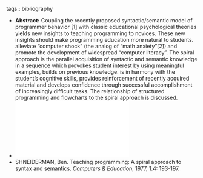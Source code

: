 tags:: bibliography

- **Abstract:** Coupling the recently proposed syntactic/semantic model of programmer behavior [1] with classic educational psychological theories yields new insights to teaching programming to novices. These new insights should make programming education more natural to students. alleviate “computer shock” (the analog of “math anxiety”[2]) and promote the development of widespread “computer literacy”. 
  The spiral approach is the parallel acquisition of syntactic and semantic knowledge in a sequence which provokes student interest by using meaningful examples, builds on previous knowledge. is in harmony with the student’s cognitive skills, provides reinforcement of recently acquired material and develops confidence through successful accomplishment of increasingly difficult tasks. The relationship of structured programming and flowcharts to the spiral approach is discussed.
- ![full paper (PDF)](../assets/shneiderman1977_1676979189264_0.pdf)
- SHNEIDERMAN, Ben. Teaching programming: A spiral approach to syntax and semantics. *Computers & Education*, 1977, 1.4: 193-197.